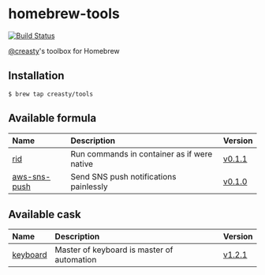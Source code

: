 homebrew-tools
==============

[![Build Status](https://travis-ci.org/creasty/homebrew-tools.svg?branch=master)](https://travis-ci.org/creasty/homebrew-tools)

[@creasty](https://github.com/creasty)'s toolbox for Homebrew


Installation
------------

```hcl
$ brew tap creasty/tools
```


Available formula
-----------------

| Name | Description | Version |
|:---|:---|:---|
| [rid](https://github.com/creasty/rid) | Run commands in container as if were native | [v0.1.1](https://github.com/creasty/rid/releases/tag/v0.1.1) |
| [aws-sns-push](https://github.com/creasty/aws-sns-push) | Send SNS push notifications painlessly | [v0.1.0](https://github.com/creasty/aws-sns-push/releases/tag/v0.1.0) |


Available cask
-----------------

| Name | Description | Version |
|:---|:---|:---|
| [keyboard](https://github.com/creasty/Keyboard) | Master of keyboard is master of automation | [v1.2.1](https://github.com/creasty/Keyboard/releases/tag/v1.2.1) |
